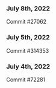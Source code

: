 ### July 8th, 2022

Commit #27062

### July 5th, 2022

Commit #314353


### July 4th, 2022

Commit #72281
